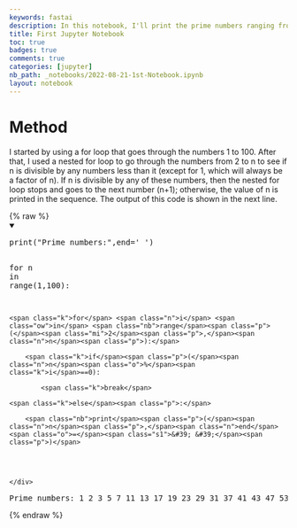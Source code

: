 ```yaml
---
keywords: fastai
description: In this notebook, I'll print the prime numbers ranging from 1 to 100
title: First Jupyter Notebook
toc: true 
badges: true
comments: true
categories: [jupyter]
nb_path: _notebooks/2022-08-21-1st-Notebook.ipynb
layout: notebook
---
```


<!--
#################################################
### THIS FILE WAS AUTOGENERATED! DO NOT EDIT! ###
#################################################
# file to edit: _notebooks/2022-08-21-1st-Notebook.ipynb
-->

<div class="container" id="notebook-container">
        
<div class="cell border-box-sizing text_cell rendered"><div class="inner_cell">
<div class="text_cell_render border-box-sizing rendered_html">
<h1 id="Method">Method<a class="anchor-link" href="#Method"> </a></h1><p>I started by using a for loop that goes through the numbers 1 to 100. After that, I used a nested for loop to go through the numbers from 2 to n to see if n is divisible by any numbers less than it (except for 1, which will always be a factor of n). If n is divisible by any of these numbers, then the nested for loop stops and goes to the next number (n+1); otherwise, the value of n is printed in the sequence. The output of this code is shown in the next line.</p>

</div>
</div>
</div>
    {% raw %}
    
<div class="cell border-box-sizing code_cell rendered">
<details class="description" open>
      <summary class="btn btn-sm" data-open="Hide Code" data-close="Show Code"></summary>
        <p><div class="input">

<div class="inner_cell">
    <div class="input_area">
<div class=" highlight hl-ipython3"><pre><span></span><span class="nb">print</span><span class="p">(</span><span class="s2">&quot;Prime numbers:&quot;</span><span class="p">,</span><span class="n">end</span><span class="o">=</span><span class="s1">&#39; &#39;</span><span class="p">)</span>

<span class="k">for</span> <span class="n">n</span> <span class="ow">in</span> <span class="nb">range</span><span class="p">(</span><span class="mi">1</span><span class="p">,</span><span class="mi">100</span><span class="p">):</span>

    <span class="k">for</span> <span class="n">i</span> <span class="ow">in</span> <span class="nb">range</span><span class="p">(</span><span class="mi">2</span><span class="p">,</span><span class="n">n</span><span class="p">):</span>

        <span class="k">if</span><span class="p">(</span><span class="n">n</span><span class="o">%</span><span class="k">i</span>==0):

            <span class="k">break</span>

    <span class="k">else</span><span class="p">:</span>

        <span class="nb">print</span><span class="p">(</span><span class="n">n</span><span class="p">,</span><span class="n">end</span><span class="o">=</span><span class="s1">&#39; &#39;</span><span class="p">)</span>        
</pre></div>

    </div>
</div>
</div>
</p>
    </details>
<div class="output_wrapper">
<div class="output">

<div class="output_area">

<div class="output_subarea output_stream output_stdout output_text">
<pre>Prime numbers: 1 2 3 5 7 11 13 17 19 23 29 31 37 41 43 47 53 59 61 67 71 73 79 83 89 97 </pre>
</div>
</div>

</div>
</div>

</div>
    {% endraw %}

</div>
 

